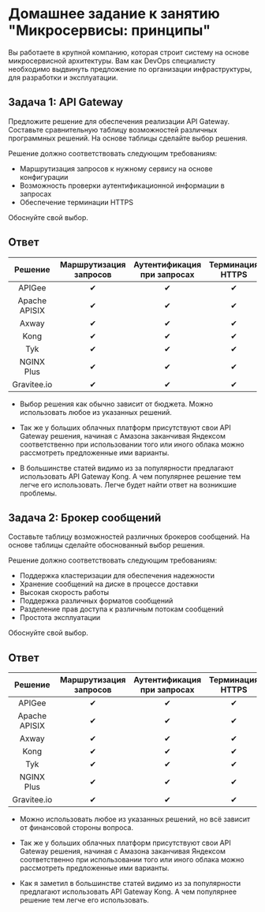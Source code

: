 # Домашнее задание к занятию "Микросервисы: принципы"

Вы работаете в крупной компанию, которая строит систему на основе микросервисной архитектуры.
Вам как DevOps специалисту необходимо выдвинуть предложение по организации инфраструктуры, для разработки и эксплуатации.

## Задача 1: API Gateway 
Предложите решение для обеспечения реализации API Gateway. Составьте сравнительную таблицу возможностей различных программных решений. На основе таблицы сделайте выбор решения.

Решение должно соответствовать следующим требованиям:
- Маршрутизация запросов к нужному сервису на основе конфигурации
- Возможность проверки аутентификационной информации в запросах
- Обеспечение терминации HTTPS

Обоснуйте свой выбор.

## Ответ

| Решение | Маршрутизация запросов | Аутентификация при запросах | Терминация HTTPS | Модель распространения |
|:---:|:---:|:---:|:---:|:---:|
| APIGee | ✔ | ✔ | ✔ | Платная |
| Apache APISIX | ✔ | ✔ | ✔ | Опенсоурс |
| Axway | ✔ | ✔ | ✔ | Платная  |
| Kong | ✔ | ✔ | ✔ | Опенсоурс |
| Tyk | ✔ | ✔ | ✔ | Опенсоурс |
| NGINX Plus | ✔ | ✔ | ✔ | Платная |
| Gravitee.io | ✔ | ✔ | ✔ | Опенсоурс |

 - Выбор решения как обычно зависит от бюджета. Можно использовать любое из указанных решений.

 - Так же у больших облачных платформ присутствуют свои API Gateway решения, начиная с Амазона заканчивая Яндексом соответственно при использовании того или иного облака можно рассмотреть предложенные ими варианты.

 - В большинстве статей видимо из за популярности предлагают использовать API Gateway Kong. А чем популярнее решение тем легче его использовать. Легче будет найти ответ на возникшие проблемы.


## Задача 2: Брокер сообщений

Составьте таблицу возможностей различных брокеров сообщений. На основе таблицы сделайте обоснованный выбор решения.

Решение должно соответствовать следующим требованиям:
- Поддержка кластеризации для обеспечения надежности
- Хранение сообщений на диске в процессе доставки
- Высокая скорость работы
- Поддержка различных форматов сообщений
- Разделение прав доступа к различным потокам сообщений
- Простота эксплуатации

Обоснуйте свой выбор.

## Ответ

| Решение | Маршрутизация запросов | Аутентификация при запросах | Терминация HTTPS | Модель распространения |
|:---:|:---:|:---:|:---:|:---:|
| APIGee | ✔ | ✔ | ✔ | Платная |
| Apache APISIX | ✔ | ✔ | ✔ | Опенсоурс |
| Axway | ✔ | ✔ | ✔ | Платная  |
| Kong | ✔ | ✔ | ✔ | Опенсоурс |
| Tyk | ✔ | ✔ | ✔ | Опенсоурс |
| NGINX Plus | ✔ | ✔ | ✔ | Платная |
| Gravitee.io | ✔ | ✔ | ✔ | Опенсоурс |

 - Можно использовать любое из указанных решений, но всё зависит от финансовой стороны вопроса.

 - Так же у больших облачных платформ присутствуют свои API Gateway решения, начиная с Амазона заканчивая Яндексом соответственно при использовании того или иного облака можно рассмотреть предложенные ими варианты.

 - Как я заметил в большинстве статей видимо из за популярности предлагают использовать API Gateway Kong. А чем популярнее решение тем легче его использовать.
